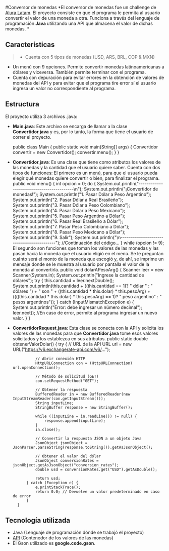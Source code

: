 #Conversor de monedas
*El conversor de monedas fue un challenge de [Alura Latam](https://github.com/alura-es-cursos "Alura Latam"). 
El proyecto consiste en que el programa le permita al usuario convertir el valor de una moneda a otra. Funciona a través del lenguaje de programación **Java** utilizando una API que almacena el valor de dichas monedas. *
## Características
> - Cuenta con 5 tipos de monedas (USD, ARS, BRL, COP & MXN)
- Un menú con 9 opciones. Permite convertir monedas latinoamericanas a dólares y viceversa. También permite terminar con el programa.
- Cuenta con depuración para evitar errores en la obtención de valores de monedas del API y para evitar que el programa tire error sí el usuario ingresa un valor no correspondiente al programa.


## Estructura
El proyecto utiliza 3 archivos .java:
- **Main.java**: Este archivo se encarga de llamar a la clase **Convertidor.java** y es, por lo tanto, la forma que tiene el usuario de correr el proyecto.


    public class Main {
	    public static void main(String[] args) {
        Convertidor convertir = new Convertidor();
        convertir.menu();
		}
    }
- **Convertidor.java**: Es una clase que tiene como atributos los valores de las monedas y la cantidad que el usuario quiere saber. Cuenta con dos tipos de funciones: 
El primero es un menú, para que el usuario pueda elegir qué monedas quiere convertir o bien, para finalizar el programa. 
		public void menu() {
			int opcion = 0;
        	do {
				System.out.println("------------------------------------------\n");
				System.out.println("¡Convertidor de monedas!");
				System.out.println("1. Pasar Dólar a Peso Argentino");
				System.out.println("2. Pasar Dólar a Real Brasileño");
				System.out.println("3. Pasar Dólar a Peso Colombiano");
				System.out.println("4. Pasar Dólar a Peso Mexicano");
				System.out.println("5. Pasar Peso Argentino a Dólar");
				System.out.println("6. Pasar Real Brasileño a Dólar");
				System.out.println("7. Pasar Peso Colombiano a Dólar");
				System.out.println("8. Pasar Peso Mexicano a Dólar");
				System.out.println("9. Salir");
				System.out.println("\n------------------------------------------");
				//Continuación del código...
				} while (opcion != 9);
El segundo son funciones que toman los valores de las monedas y las pasan hacia la moneda que el usuario eligió en el menú. Se le preguntan cuánto será el monto de la moneda que escogió y, de ahí, se imprime un mensaje donde se le muestra al usuario por pantalla el valor de la moneda al convertirla.
        public void dolarAPesoArg() {
			Scanner leer = new Scanner(System.in);
			System.out.println("Ingrese la cantidad de dólares");
			try {
				this.cantidad = leer.nextDouble();
				System.out.println(this.cantidad + ((this.cantidad == 1)? " dólar " : " dólares ") + " son " + ((this.cantidad * this.dolar) * this.pesoArg) + ((((this.cantidad * this.dolar) * this.pesoArg) == 1)? " peso argentino" : " pesos argentinos"));
			} catch (InputMismatchException e) {
					System.out.println("Error: debe ingresar un número decimal");
					leer.next(); //En caso de error, permite al programa ingresar un nuevo valor.
				}
			}
    

- **ConvertidorRequest.java**: Esta clase  se conecta con la API y solicita los valores de las monedas para que **Convertidor.java** tome esos valores solicitados y los establezca en sus atributos.
       public static double obtenerValorDolar() {
			try {
				// URL de la API
				URL url = new URL("https://v6.exchangerate-api.com/v6/...");

				// Abrir conexión HTTP
				HttpURLConnection con = (HttpURLConnection) url.openConnection();

				// Método de solicitud (GET)
				con.setRequestMethod("GET");

				// Obtener la respuesta
				BufferedReader in = new BufferedReader(new InputStreamReader(con.getInputStream()));
				String inputLine;
				StringBuffer response = new StringBuffer();

				while ((inputLine = in.readLine()) != null) {
					response.append(inputLine);
				}
				in.close();

				// Convertir la respuesta JSON a un objeto Java
				JsonObject jsonObject = JsonParser.parseString(response.toString()).getAsJsonObject();

				// Obtener el valor del dólar
				JsonObject conversionRates = jsonObject.getAsJsonObject("conversion_rates");
				double usd = conversionRates.get("USD").getAsDouble();

				return usd;
			} catch (Exception e) {
				e.printStackTrace();
				return 0.0; // Devuelve un valor predeterminado en caso de error
			}
		}

## Tecnología utilizada
- Java (Lenguaje de programación dónde se trabajó el proyecto)
- [API](https://www.exchangerate-api.com/ "API") (Contenedor de los valores de las monedas)
- El Gson utilizado es  **google.code.gson**.
